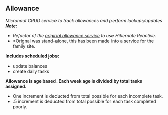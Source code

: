 ## Allowance

*Micronaut CRUD service to track allowances and perform lookups/updates*
***Note:***
* *Refactor of the [original allowance service](https://github.com/tdeslauriers/allowance) to use Hibernate Reactive.*
* *Orignal was stand-alone, this has been made into a service for the family site.

**Includes scheduled jobs:**
* update balances
* create daily tasks

**Allowance is age based.  Each week age is divided by total tasks assigned.**
* One increment is deducted from total possible for each incomplete task.
* .5 increment is deducted from total possible for each task completed poorly.  
 

